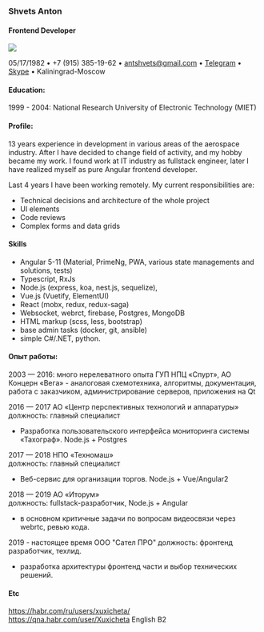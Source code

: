 ### Shvets Anton
#### Frontend Developer
<img src="https://avatars1.githubusercontent.com/u/35596024?s=400&u=f1b1ce9566e7fb7d7fd8d4d10a05a456b8a3e87c&v=4">

05/17/1982 • +7 (915) 385-19-62 • antshvets@gmail.com • <a href="https://t.me/xuxicheta">Telegram</a>
 • <a href="https://join.skype.com/invite/bzMqHzgpd1k4">Skype</a> • Kaliningrad-Moscow


#### Education:
1999 - 2004: National Research University of Electronic Technology (MIET) 
#### Profile:
13 years experience in development in various areas of the aerospace industry. After I have decided to change field of activity, and my hobby became my work.
I found work at IT industry as fullstack engineer, later I have realized myself as pure Angular frontend developer.

Last 4 years I have been working remotely. 
My current responsibilities are:
* Technical decisions and architecture of the whole project
* UI elements
* Code reviews
* Complex forms and data grids

#### Skills
* Angular 5-11 (Material, PrimeNg, PWA, various state managements and solutions, tests) <br>
* Typescript, RxJs <br>
* Node.js (express, koa, nest.js, sequelize),<br>
* Vue.js (Vuetify, ElementUI)<br>
* React (mobx, redux, redux-saga)
* Websocket, webrct, firebase, Postgres, MongoDB<br>
* HTML markup (scss, less, bootstrap)<br>
* base admin tasks (docker, git, ansible)<br>
* simple C#/.NET, python.

#### Опыт работы:
2003 — 2016:  много нерелеватного опыта ГУП НПЦ «Спурт», АО Концерн «Вега» - аналоговая схемотехника, алгоритмы, документация, работа с заказчиком, администрирование серверов, приложения на Qt<br>

2016 — 2017	АО «Центр перспективных технологий и аппаратуры»<br>
должность: главный специалист<br>
*	Разработка пользовательского интерфейса мониторинга системы «Тахограф». Node.js + Postgres

2017 — 2018 НПО «Техномаш»<br>
должность: главный специалист<br>
* Веб-сервис для организации торгов. Node.js + Vue/Angular2

2018 — 2019 АО «Иторум»<br>
должность: fullstack-разработчик, Node.js + Angular<br>
* в основном критичные задачи по вопросам видеосвязи через webrtc, ревью кода.

2019 - настоящее время ООО "Сател ПРО"
должность: фронтенд разработчик, техлид.
* разработка архитектуры фронтенд части и выбор технических решений.

#### Etc
https://habr.com/ru/users/xuxicheta/   
https://qna.habr.com/user/Xuxicheta
English B2
